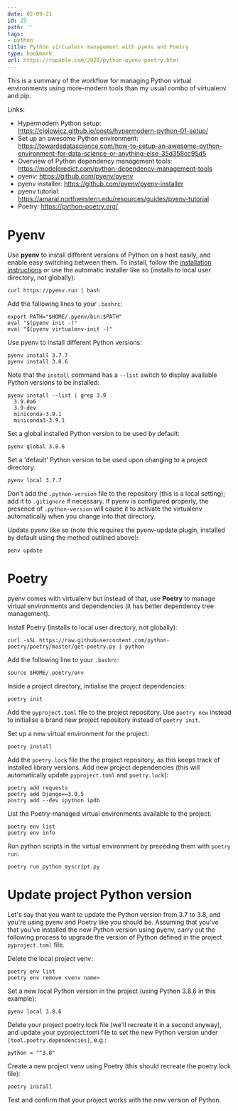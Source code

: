 ```yaml
---
date: 02-09-21
id: 25
path: ''
tags:
- python
title: Python virtualenv management with pyenv and Poetry
type: bookmark
url: https://ropable.com/2020/python-pyenv-poetry.html
---
```


This is a summary of the workflow for managing Python virtual environments using more-modern tools than my usual combo of virtualenv and pip.

Links:

  * Hypermodern Python setup: <https://cjolowicz.github.io/posts/hypermodern-python-01-setup/>
  * Set up an awesome Python environment: <https://towardsdatascience.com/how-to-setup-an-awesome-python-environment-for-data-science-or-anything-else-35d358cc95d5>
  * Overview of Python dependency management tools: <https://modelpredict.com/python-dependency-management-tools>
  * pyenv: <https://github.com/pyenv/pyenv>
  * pyenv installer: <https://github.com/pyenv/pyenv-installer>
  * pyenv tutorial: <https://amaral.northwestern.edu/resources/guides/pyenv-tutorial>
  * Poetry: <https://python-poetry.org/>



# Pyenv

Use **pyenv** to install different versions of Python on a host easily, and enable easy switching between them. To install, follow the [installation instructions](https://github.com/pyenv/pyenv#installation) or use the automatic installer like so (installs to local user directory, not globally):


    curl https://pyenv.run | bash


Add the following lines to your `.bashrc`:


    export PATH="$HOME/.pyenv/bin:$PATH"
    eval "$(pyenv init -)"
    eval "$(pyenv virtualenv-init -)"


Use pyenv to install different Python versions:


    pyenv install 3.7.7
    pyenv install 3.8.6


Note that the `install` command has a `--list` switch to display available Python versions to be installed:


    pyenv install --list | grep 3.9
      3.9.0a6
      3.9-dev
      miniconda-3.9.1
      miniconda3-3.9.1


Set a global installed Python version to be used by default:


    pyenv global 3.8.6


Set a 'default' Python version to be used upon changing to a project directory:


    pyenv local 3.7.7


Don't add the `.python-version` file to the repository (this is a local setting); add it to `.gitignore` if necessary. If pyenv is configured properly, the presence of `.python-version` will cause it to activate the virtualenv automatically when you change into that directory.

Update pyenv like so (note this requires the pyenv-update plugin, installed by default using the method outlined above):


    penv update


# Poetry

pyenv comes with virtualenv but instead of that, use **Poetry** to manage virtual environments and dependencies (it has better dependency tree management).

Install Poetry (installs to local user directory, not globally):


    curl -sSL https://raw.githubusercontent.com/python-poetry/poetry/master/get-poetry.py | python


Add the following line to your `.bashrc`:


    source $HOME/.poetry/env


Inside a project directory, initialise the project dependencies:


    poetry init


Add the `pyproject.toml` file to the project repository. Use `poetry new` instead to initialise a brand new project repository instead of `poetry init`.

Set up a new virtual environment for the project:


    poetry install


Add the `poetry.lock` file the the project repository, as this keeps track of installed library versions. Add new project dependencies (this will automatically update `pyproject.toml` and `poetry.lock`):


    poetry add requests
    poetry add Django==3.0.5
    postry add --dev ipython ipdb


List the Poetry-managed virtual environments available to the project:


    poetry env list
    poetry env info


Run python scripts in the virtual environment by preceding them with `poetry run`:


    poetry run python myscript.py


# Update project Python version

Let's say that you want to update the Python version from 3.7 to 3.8, and you're using pyenv and Poetry like you should be. Assuming that you've that you've installed the new Python version using pyenv, carry out the following process to upgrade the version of Python defined in the project `pyproject.toml` file.

Delete the local project venv:


    poetry env list
    poetry env remove <venv name>


Set a new local Python version in the project (using Python 3.8.6 in this example):


    pyenv local 3.8.6


Delete your project poetry.lock file (we'll recreate it in a second anyway), and update your pyproject.toml file to set the new Python version under `[tool.poetry.dependencies]`, e.g.:


    python = "^3.8"


Create a new project venv using Poetry (this should recreate the poetry.lock file):


    poetry install


Test and confirm that your project works with the new version of Python.
